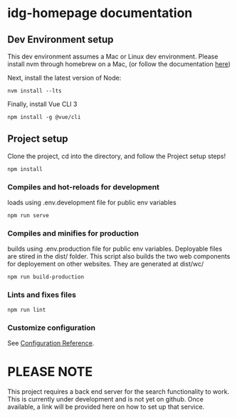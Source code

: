 # idg-homepage documentation

## Dev Environment setup
This dev environment assumes a Mac or Linux dev environment.
Please install nvm through homebrew on a Mac, (or follow the documentation [here](https://github.com/nvm-sh/nvm#installing-and-updating))

Next, install the latest version of Node:
```
nvm install --lts
```

Finally, install Vue CLI 3
```
npm install -g @vue/cli
```

## Project setup
Clone the project, cd into the directory, and follow the Project setup steps!

```
npm install
```

### Compiles and hot-reloads for development
loads using .env.development file for public env variables
```
npm run serve
```

### Compiles and minifies for production
builds using .env.production file for public env variables. Deployable files are stired in the dist/ folder. This script also builds the two web components for deployement on other websites. They are generated at dist/wc/
```
npm run build-production
```

### Lints and fixes files
```
npm run lint
```

### Customize configuration
See [Configuration Reference](https://cli.vuejs.org/config/).

# PLEASE NOTE
This project requires a back end server for the search functionality to work. This is currently under development and is not yet on github. Once available, a link will be provided here on how to set up that service.